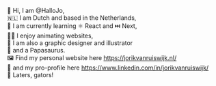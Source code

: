 🐄 Hi, I am @HalloJo,<br/>
🇳🇱 I am Dutch and based in the Netherlands,<br/>
🌷 I am currently learning ⚛️ React and ⏭️ Next,<br/>
🏃‍♂️ I enjoy animating websites,<br/>
🎨 I am also a graphic designer and illustrator<br/>
🦖 and a Papasaurus.<br/>
🖼️ Find my personal website here https://jorikvanruiswijk.nl/<br/>
💼 and my pro-profile here https://www.linkedin.com/in/jorikvanruiswijk/<br/>
🐊 Laters, gators!
